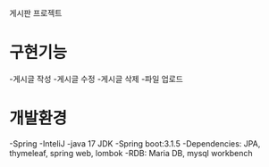 게시판 프로젝트

# 구현기능
-게시글 작성
-게시글 수정
-게시글 삭제
-파일 업로드

# 개발환경
-Spring 
-InteliJ
-java 17 JDK
-Spring boot:3.1.5
-Dependencies: JPA, thymeleaf, spring web, lombok
-RDB: Maria DB, mysql workbench
